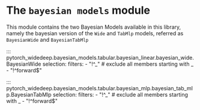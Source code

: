# The ``bayesian models`` module

This module contains the two Bayesian Models available in this library, namely
the bayesian version of the ``Wide`` and ``TabMlp`` models, referred as
``BayesianWide`` and ``BayesianTabMlp``


::: pytorch_widedeep.bayesian_models.tabular.bayesian_linear.bayesian_wide.BayesianWide
    selection:
        filters:
            - "!^_"  # exclude all members starting with _
            - "!^forward$"

::: pytorch_widedeep.bayesian_models.tabular.bayesian_mlp.bayesian_tab_mlp.BayesianTabMlp
    selection:
        filters:
            - "!^_"  # exclude all members starting with _
            - "!^forward$"
